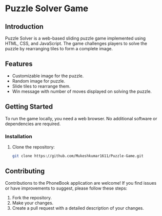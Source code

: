 # Puzzle Solver Game

## Introduction

Puzzle Solver is a web-based sliding puzzle game implemented using HTML, CSS, and JavaScript. The game challenges players to solve the puzzle by rearranging tiles to form a complete image.

## Features

- Customizable image for the puzzle.
- Random image for puzzle.
- Slide tiles to rearrange them.
- Win message with number of moves displayed on solving the puzzle.

## Getting Started

To run the game locally, you need a web browser. No additional software or dependencies are required.

### Installation

1. Clone the repository:

   ```bash 
   git clone https://github.com/Mukeshkumar1611/Puzzle-Game.git

## Contributing

Contributions to the PhoneBook application are welcome! If you find issues or have improvements to suggest, please follow these steps:

1. Fork the repository.
2. Make your changes.
3. Create a pull request with a detailed description of your changes.

